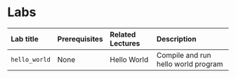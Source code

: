 # Labs

<!-- In this index of labs, add a short description what that lab contains so it is not necessary to open it to understand its content -->

| Lab title | Prerequisites | Related Lectures |  Description |
| :--- | :--- | :--- | :--- |
| `hello_world` | None |  Hello World | Compile and run hello world program |